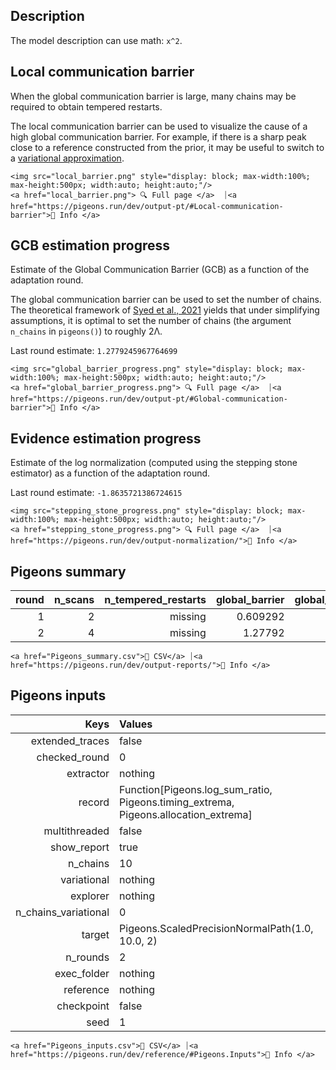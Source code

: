 ## Description 

The model description can use math: ``x^2``. 


## Local communication barrier 

When the global communication barrier is large, many chains may 
be required to obtain tempered restarts.

The local communication barrier can be used to visualize the cause 
of a high global communication barrier. For example, if there is a 
sharp peak close to a reference constructed from the prior, it may 
be useful to switch to a [variational approximation](https://pigeons.run/dev/variational/#variational-pt).

```@raw html
<img src="local_barrier.png" style="display: block; max-width:100%; max-height:500px; width:auto; height:auto;"/>
<a href="local_barrier.png"> 🔍 Full page </a>  ⏐<a href="https://pigeons.run/dev/output-pt/#Local-communication-barrier">🔗 Info </a>
```


## GCB estimation progress 

Estimate of the Global Communication Barrier (GCB) 
as a function of 
the adaptation round. 

The global communication barrier can be used 
to set the number of chains. 
The theoretical framework of [Syed et al., 2021](https://academic.oup.com/jrsssb/article/84/2/321/7056147)
yields that under simplifying assumptions, it is optimal to set the number of chains 
(the argument `n_chains` in `pigeons()`) to roughly 2Λ.

Last round estimate: ``1.2779245967764699``

```@raw html
<img src="global_barrier_progress.png" style="display: block; max-width:100%; max-height:500px; width:auto; height:auto;"/>
<a href="global_barrier_progress.png"> 🔍 Full page </a>  ⏐<a href="https://pigeons.run/dev/output-pt/#Global-communication-barrier">🔗 Info </a>
```


## Evidence estimation progress 

Estimate of the log normalization (computed using 
the stepping stone estimator) as a function of 
the adaptation round. 

Last round estimate: ``-1.8635721386724615``

```@raw html
<img src="stepping_stone_progress.png" style="display: block; max-width:100%; max-height:500px; width:auto; height:auto;"/>
<a href="stepping_stone_progress.png"> 🔍 Full page </a>  ⏐<a href="https://pigeons.run/dev/output-normalization/">🔗 Info </a>
```


## Pigeons summary 

| **round** | **n\_scans** | **n\_tempered\_restarts** | **global\_barrier** | **global\_barrier\_variational** | **last\_round\_max\_time** | **last\_round\_max\_allocation** | **stepping\_stone** |
|----------:|-------------:|--------------------------:|--------------------:|---------------------------------:|---------------------------:|---------------------------------:|--------------------:|
| 1         | 2            | missing                   | 0.609292            | missing                          | 4.2138e-5                  | 11424.0                          | -1.67908            |
| 2         | 4            | missing                   | 1.27792             | missing                          | 6.3308e-5                  | 18048.0                          | -1.86357            |
 

```@raw html
<a href="Pigeons_summary.csv">💾 CSV</a> ⏐<a href="https://pigeons.run/dev/output-reports/">🔗 Info </a>
```


## Pigeons inputs 

| **Keys**               | **Values**                                                                              |
|-----------------------:|:----------------------------------------------------------------------------------------|
| extended\_traces       | false                                                                                   |
| checked\_round         | 0                                                                                       |
| extractor              | nothing                                                                                 |
| record                 | Function[Pigeons.log\_sum\_ratio, Pigeons.timing\_extrema, Pigeons.allocation\_extrema] |
| multithreaded          | false                                                                                   |
| show\_report           | true                                                                                    |
| n\_chains              | 10                                                                                      |
| variational            | nothing                                                                                 |
| explorer               | nothing                                                                                 |
| n\_chains\_variational | 0                                                                                       |
| target                 | Pigeons.ScaledPrecisionNormalPath(1.0, 10.0, 2)                                         |
| n\_rounds              | 2                                                                                       |
| exec\_folder           | nothing                                                                                 |
| reference              | nothing                                                                                 |
| checkpoint             | false                                                                                   |
| seed                   | 1                                                                                       |
 

```@raw html
<a href="Pigeons_inputs.csv">💾 CSV</a> ⏐<a href="https://pigeons.run/dev/reference/#Pigeons.Inputs">🔗 Info </a>
```

